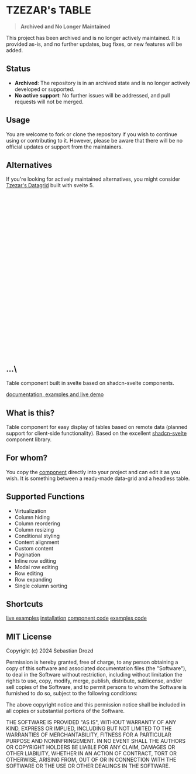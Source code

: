 # TZEZAR's TABLE

> **Archived and No Longer Maintained**

This project has been archived and is no longer actively maintained. It is provided as-is, and no further updates, bug fixes, or new features will be added.

## Status

- **Archived**: The repository is in an archived state and is no longer actively developed or supported.
- **No active support**: No further issues will be addressed, and pull requests will not be merged.

## Usage

You are welcome to fork or clone the repository if you wish to continue using or contributing to it. However, please be aware that there will be no official updates or support from the maintainers.

## Alternatives

If you're looking for actively maintained alternatives, you might consider [Tzezar's Datagrid](https://datagrid.tzezar.pl/) built with svelte 5.

\
\
\
\
\
\
\
\
\
\
\
\
\
\
\
\
\
\
...\
---



Table component built in svelte based on shadcn-svelte components.

[documentation, examples and live demo](https://tzezar-table.vercel.app/)

## What is this?
Table component for easy display of tables based on remote data (planned support for client-side functionality).
Based on the excellent [shadcn-svelte](https://github.com/huntabyte/shadcn-svelte) component library.

## For whom?
You copy the [component](https://github.com/tzezar/table/tree/main/src/lib/components/table) directly into your project and can edit it as you wish. It is something between a ready-made data-grid and a headless table.

## Supported Functions
- Virtualization
- Column hiding
- Column reordering
- Column resizing
- Conditional styling
- Content alignment
- Custom content
- Pagination
- Inline row editing
- Modal row editing
- Row editing
- Row expanding
- Single column sorting

## Shortcuts
[live examples](https://tzezar-table.vercel.app/) 
[installation](https://tzezar-table.vercel.app/installation) 
[component code](https://github.com/tzezar/table/tree/main/src/lib/components/table) 
[examples code](https://github.com/tzezar/table/tree/main/src/routes/(examples)) 

## MIT License

Copyright (c) 2024 Sebastian Drozd

Permission is hereby granted, free of charge, to any person obtaining a copy
of this software and associated documentation files (the "Software"), to deal
in the Software without restriction, including without limitation the rights
to use, copy, modify, merge, publish, distribute, sublicense, and/or sell
copies of the Software, and to permit persons to whom the Software is
furnished to do so, subject to the following conditions:

The above copyright notice and this permission notice shall be included in all
copies or substantial portions of the Software.

THE SOFTWARE IS PROVIDED "AS IS", WITHOUT WARRANTY OF ANY KIND, EXPRESS OR
IMPLIED, INCLUDING BUT NOT LIMITED TO THE WARRANTIES OF MERCHANTABILITY,
FITNESS FOR A PARTICULAR PURPOSE AND NONINFRINGEMENT. IN NO EVENT SHALL THE
AUTHORS OR COPYRIGHT HOLDERS BE LIABLE FOR ANY CLAIM, DAMAGES OR OTHER
LIABILITY, WHETHER IN AN ACTION OF CONTRACT, TORT OR OTHERWISE, ARISING FROM,
OUT OF OR IN CONNECTION WITH THE SOFTWARE OR THE USE OR OTHER DEALINGS IN THE
SOFTWARE.
